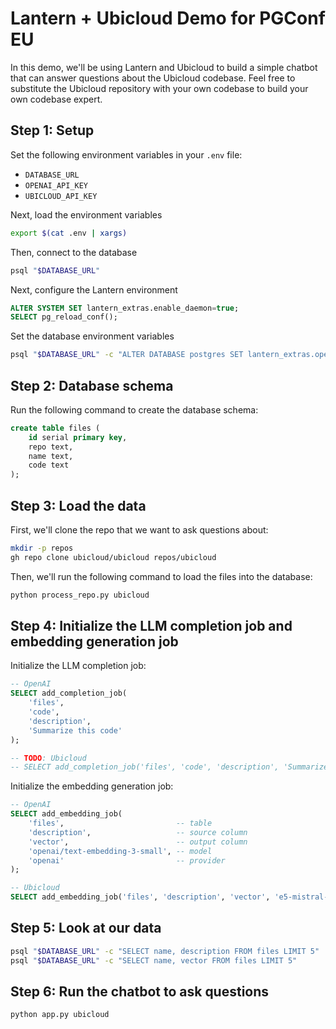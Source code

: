 # Lantern + Ubicloud Demo for PGConf EU

In this demo, we'll be using Lantern and Ubicloud to build a simple chatbot that can answer questions about the Ubicloud codebase. Feel free to substitute the Ubicloud repository with your own codebase to build your own codebase expert.

## Step 1: Setup

Set the following environment variables in your `.env` file:

- `DATABASE_URL`
- `OPENAI_API_KEY`
- `UBICLOUD_API_KEY`

Next, load the environment variables

```bash
export $(cat .env | xargs)
```

Then, connect to the database

```bash
psql "$DATABASE_URL"
```

Next, configure the Lantern environment

```sql
ALTER SYSTEM SET lantern_extras.enable_daemon=true;
SELECT pg_reload_conf();
```

Set the database environment variables

```bash
psql "$DATABASE_URL" -c "ALTER DATABASE postgres SET lantern_extras.openai_token='$OPENAI_API_KEY'"
```

## Step 2: Database schema

Run the following command to create the database schema:

```sql
create table files (
    id serial primary key,
    repo text,
    name text,
    code text
);
```

## Step 3: Load the data

First, we'll clone the repo that we want to ask questions about:

```bash
mkdir -p repos
gh repo clone ubicloud/ubicloud repos/ubicloud
```

Then, we'll run the following command to load the files into the database:

```bash
python process_repo.py ubicloud
```

## Step 4: Initialize the LLM completion job and embedding generation job

Initialize the LLM completion job:

```sql
-- OpenAI
SELECT add_completion_job(
    'files',
    'code',
    'description',
    'Summarize this code'
);

-- TODO: Ubicloud
-- SELECT add_completion_job('files', 'code', 'description', 'Summarize this code', 'TEXT', 'llama-3-2-3b-it', 100, runtime_params=>'{"base_url": "https://e5-mistral-7b-it.ai.ubicloud.com"}');
```

Initialize the embedding generation job:

```sql
-- OpenAI
SELECT add_embedding_job(
    'files',                         -- table
    'description',                   -- source column
    'vector',                        -- output column
    'openai/text-embedding-3-small', -- model
    'openai'                         -- provider
);

-- Ubicloud
SELECT add_embedding_job('files', 'description', 'vector', 'e5-mistral-7b-it', 'openai', runtime_params=>'{"base_url": "https://llama-3-2-3b-it.ai.ubicloud.com"}');
```

## Step 5: Look at our data

```bash
psql "$DATABASE_URL" -c "SELECT name, description FROM files LIMIT 5"
psql "$DATABASE_URL" -c "SELECT name, vector FROM files LIMIT 5"
```

## Step 6: Run the chatbot to ask questions

```bash
python app.py ubicloud
```

